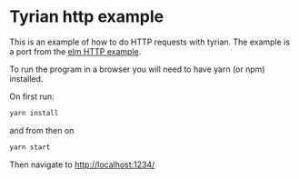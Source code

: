 # Tyrian http example

This is an example of how to do HTTP requests with tyrian. The example is a port from the [elm HTTP example](http://elm-lang.org/examples/http).

To run the program in a browser you will need to have yarn (or npm) installed.

On first run:

```sh
yarn install
```

and from then on

```sh
yarn start
```

Then navigate to [http://localhost:1234/](http://localhost:1234/)
